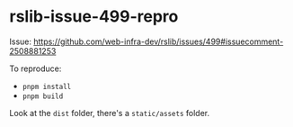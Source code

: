 # rslib-issue-499-repro

Issue: https://github.com/web-infra-dev/rslib/issues/499#issuecomment-2508881253

To reproduce:

- `pnpm install`
- `pnpm build`

Look at the `dist` folder, there's a `static/assets` folder.

